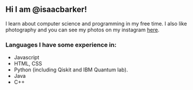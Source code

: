 ## Hi I am @isaacbarker!

I learn about computer science and programming in my free time. I also like photography and you can see my photos on my instagram [here](https://instagram.com/isaacbphotographer).

### Languages I have some experience in: 
- Javascript
- HTML, CSS
- Python (including Qiskit and IBM Quantum lab).
- Java
- C++


